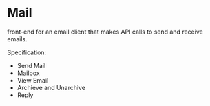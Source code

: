 # Mail

front-end for an email client that makes API calls to send and receive emails.

Specification:

- Send Mail
- Mailbox
- View Email
- Archieve and Unarchive
- Reply
